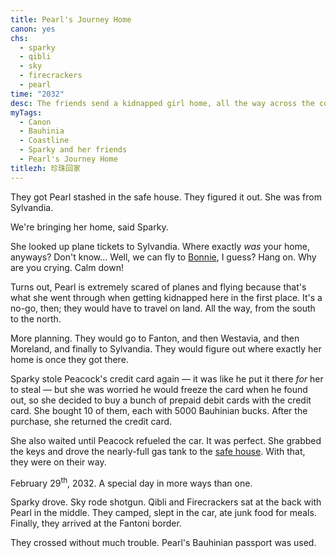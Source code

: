 ```yaml
---
title: Pearl's Journey Home
canon: yes
chs:
  - sparky
  - qibli
  - sky
  - firecrackers
  - pearl
time: "2032"
desc: The friends send a kidnapped girl home, all the way across the continent. When the journey ends, everything stays the same, and yet no one is the same anymore.
myTags:
  - Canon
  - Bauhinia
  - Coastline
  - Sparky and her friends
  - Pearl's Journey Home
titlezh: 珍珠回家
---
```


They got Pearl stashed in the safe house. They figured it out. She was from Sylvandia.

We're bringing her home, said Sparky.

She looked up plane tickets to Sylvandia. Where exactly *was* your home, anyways? Don't know… Well, we can fly to [Bonnie](/world/sylvandia/bonnie/), I guess? Hang on. Why are you crying. Calm down!

Turns out, Pearl is extremely scared of planes and flying because that's what she went through when getting kidnapped here in the first place. It's a no-go, then; they would have to travel on land. All the way, from the south to the north.

More planning. They would go to Fanton, and then Westavia, and then Moreland, and finally to Sylvandia. They would figure out where exactly her home is once they got there.

Sparky stole Peacock's credit card again — it was like he put it there *for* her to steal — but she was worried he would freeze the card when he found out, so she decided to buy a bunch of prepaid debit cards with the credit card. She bought 10 of them, each with 5000 Bauhinian bucks. After the purchase, she returned the credit card.

She also waited until Peacock refueled the car. It was perfect. She grabbed the keys and drove the nearly-full gas tank to the [safe house](/world/bauhinia/safe-house/). With that, they were on their way.

February 29<sup>th</sup>, 2032. A special day in more ways than one.

Sparky drove. Sky rode shotgun. Qibli and Firecrackers sat at the back with Pearl in the middle. They camped, slept in the car, ate junk food for meals. Finally, they arrived at the Fantoni border.

They crossed without much trouble. Pearl's Bauhinian passport was used.
